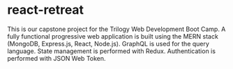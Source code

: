 # react-retreat
This is our capstone project for the Trilogy Web Development Boot Camp. A fully functional progressive web application is built using the MERN stack (MongoDB, Express.js, React, Node.js). GraphQL is used for the query language. State management is performed with Redux. Authentication is performed with JSON Web Token.
